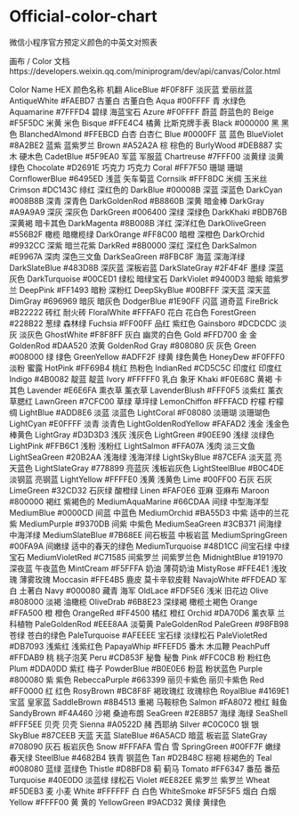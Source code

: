 # Official-color-chart
微信小程序官方预定义颜色的中英文对照表

画布 / Color 
文档https://developers.weixin.qq.com/miniprogram/dev/api/canvas/Color.html



Color Name	HEX	颜色名称	机翻
AliceBlue	#F0F8FF	淡灰蓝	爱丽丝蓝
AntiqueWhite	#FAEBD7	古董白	古董白色
Aqua	#00FFFF	青	水绿色
Aquamarine	#7FFFD4	碧绿	海蓝宝石
Azure	#F0FFFF	蔚蓝	蔚蓝色的
Beige	#F5F5DC	米黄	米色
Bisque	#FFE4C4	橘黄	比斯克牌手表
Black	#000000	黑	黑色
BlanchedAlmond	#FFEBCD	白杏	白杏仁
Blue	#0000FF	蓝	蓝色
BlueViolet	#8A2BE2	蓝紫	蓝紫罗兰
Brown	#A52A2A	棕	棕色的
BurlyWood	#DEB887	实木	硬木色
CadetBlue	#5F9EA0	军蓝	军服蓝
Chartreuse	#7FFF00	淡黄绿	淡黄绿色
Chocolate	#D2691E	巧克力	巧克力
Coral	#FF7F50	珊瑚	珊瑚
CornflowerBlue	#6495ED	浅蓝	矢车菊蓝
Cornsilk	#FFF8DC	米绸	玉米丝
Crimson	#DC143C	绯红	深红色的
DarkBlue	#00008B	深蓝	深蓝色
DarkCyan	#008B8B	深青	深青色
DarkGoldenRod	#B8860B	深黄	暗金棒
DarkGray	#A9A9A9	深灰	深灰色
DarkGreen	#006400	深绿	深绿色
DarkKhaki	#BDB76B	深黄褐	暗卡其色
DarkMagenta	#8B008B	洋红	深洋红色
DarkOliveGreen	#556B2F	橄榄	暗橄榄绿
DarkOrange	#FF8C00	暗橙	深橙色
DarkOrchid	#9932CC	深紫	暗兰花紫
DarkRed	#8B0000	深红	深红色
DarkSalmon	#E9967A	深肉	深色三文鱼
DarkSeaGreen	#8FBC8F	海蓝	深海洋绿
DarkSlateBlue	#483D8B	深灰蓝	深板岩蓝
DarkSlateGray	#2F4F4F	墨绿	深蓝灰色
DarkTurquoise	#00CED1	绿松	暗绿宝石
DarkViolet	#9400D3	暗紫	暗紫罗兰
DeepPink	#FF1493	暗粉	深粉红
DeepSkyBlue	#00BFFF	深天蓝	深天蓝
DimGray	#696969	暗灰	暗灰色
DodgerBlue	#1E90FF	闪蓝	道奇蓝
FireBrick	#B22222	砖红	耐火砖
FloralWhite	#FFFAF0	花白	花白色
ForestGreen	#228B22	葱绿	森林绿
Fuchsia	#FF00FF	品红	紫红色
Gainsboro	#DCDCDC	淡灰	淡灰色
GhostWhite	#F8F8FF	灰白	幽灵的白色
Gold	#FFD700	金	金
GoldenRod	#DAA520	浓黄	GoldenRod
Gray	#808080	灰	灰色
Green	#008000	绿	绿色
GreenYellow	#ADFF2F	绿黄	绿色黄色
HoneyDew	#F0FFF0	淡粉	蜜露
HotPink	#FF69B4	桃红	热粉色
IndianRed	#CD5C5C	印度红	印度红
Indigo	#4B0082	靛蓝	靛蓝
Ivory	#FFFFF0	乳白	象牙
Khaki	#F0E68C	黄褐	卡其色
Lavender	#E6E6FA	熏衣草	薰衣草
LavenderBlush	#FFF0F5	淡紫红	薰衣草腮红
LawnGreen	#7CFC00	草绿	草坪绿
LemonChiffon	#FFFACD	柠檬	柠檬绸
LightBlue	#ADD8E6	淡蓝	淡蓝色
LightCoral	#F08080	淡珊瑚	淡珊瑚色
LightCyan	#E0FFFF	淡青	淡青色
LightGoldenRodYellow	#FAFAD2	浅金	浅金色棒黄色
LightGray	#D3D3D3	浅灰	浅灰色
LightGreen	#90EE90	浅绿	淡绿色
LightPink	#FFB6C1	浅粉	浅粉红
LightSalmon	#FFA07A	浅肉	淡三文鱼
LightSeaGreen	#20B2AA	浅海绿	浅海洋绿
LightSkyBlue	#87CEFA	淡天蓝	亮天蓝色
LightSlateGray	#778899	亮蓝灰	浅板岩灰色
LightSteelBlue	#B0C4DE	淡钢蓝	亮钢蓝
LightYellow	#FFFFE0	浅黄	浅黄色
Lime	#00FF00	石灰	石灰
LimeGreen	#32CD32	石灰绿	酸橙绿
Linen	#FAF0E6	亚麻	亚麻布
Maroon	#800000	褐红	紫褐色的
MediumAquaMarine	#66CDAA	间绿	中型海洋型
MediumBlue	#0000CD	间蓝	中蓝色
MediumOrchid	#BA55D3	中紫	适中的兰花紫
MediumPurple	#9370DB	间紫	中紫色
MediumSeaGreen	#3CB371	间海绿	中海洋绿
MediumSlateBlue	#7B68EE	间石板蓝	中板岩蓝
MediumSpringGreen	#00FA9A	间嫩绿	适中的春天的绿色
MediumTurquoise	#48D1CC	间宝石绿	中绿宝石
MediumVioletRed	#C71585	间紫罗兰	间紫罗兰色
MidnightBlue	#191970	深夜蓝	午夜蓝色
MintCream	#F5FFFA	奶油	薄荷奶油
MistyRose	#FFE4E1	浅玫瑰	薄雾玫瑰
Moccasin	#FFE4B5	鹿皮	莫卡辛软皮鞋
NavajoWhite	#FFDEAD	军白	土著白
Navy	#000080	藏青	海军
OldLace	#FDF5E6	浅米	旧花边
Olive	#808000	淡褐	油橄榄
OliveDrab	#6B8E23	深绿褐	橄榄土褐色
Orange	#FFA500	橙	橙色
OrangeRed	#FF4500	橘红	橙红
Orchid	#DA70D6	薰衣草	兰科植物
PaleGoldenRod	#EEE8AA	淡菊黄	PaleGoldenRod
PaleGreen	#98FB98	苍绿	苍白的绿色
PaleTurquoise	#AFEEEE	宝石绿	淡绿松石
PaleVioletRed	#DB7093	浅紫红	浅紫红色
PapayaWhip	#FFEFD5	番木	木瓜鞭
PeachPuff	#FFDAB9	桃	桃子泡芙
Peru	#CD853F	秘鲁	秘鲁
Pink	#FFC0CB	粉	粉红色
Plum	#DDA0DD	紫红	梅子
PowderBlue	#B0E0E6	粉蓝	粉状蓝色
Purple	#800080	紫	紫色
RebeccaPurple	#663399	丽贝卡紫色	丽贝卡紫色
Red	#FF0000	红	红色
RosyBrown	#BC8F8F	褐玫瑰红	玫瑰棕色
RoyalBlue	#4169E1	宝蓝	皇家蓝
SaddleBrown	#8B4513	重褐	马鞍棕色
Salmon	#FA8072	橙红	鲑鱼
SandyBrown	#F4A460	沙褐	桑迪布朗
SeaGreen	#2E8B57	海绿	海绿
SeaShell	#FFF5EE	贝壳	贝壳
Sienna	#A0522D	赭	西耶纳
Silver	#C0C0C0	银	银
SkyBlue	#87CEEB	天蓝	天蓝
SlateBlue	#6A5ACD	暗蓝	板岩蓝
SlateGray	#708090	灰石	板岩灰色
Snow	#FFFAFA	雪白	雪
SpringGreen	#00FF7F	嫩绿	春天绿
SteelBlue	#4682B4	铁青	钢蓝色
Tan	#D2B48C	棕褐	棕褐色的
Teal	#008080	蓝绿	蓝绿色
Thistle	#D8BFD8	蓟	蓟马
Tomato	#FF6347	番茄	番茄
Turquoise	#40E0D0	淡蓝绿	绿松石
Violet	#EE82EE	紫罗兰	紫罗兰
Wheat	#F5DEB3	麦	小麦
White	#FFFFFF	白	白色
WhiteSmoke	#F5F5F5	烟白	白烟
Yellow	#FFFF00	黄	黄的
YellowGreen	#9ACD32	黄绿	黄绿色

